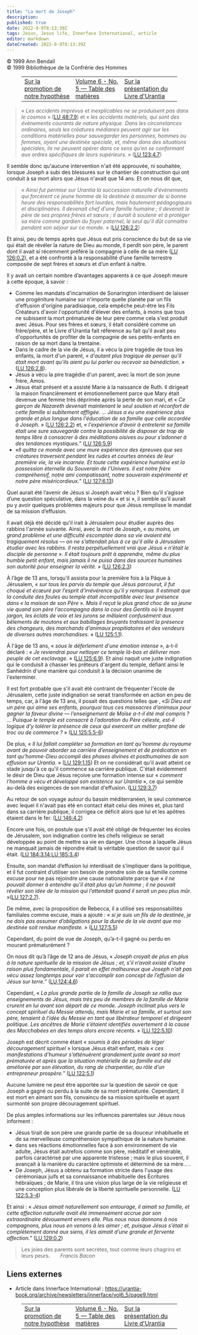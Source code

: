 ```yaml
---
title: "La mort de Joseph"
description: 
published: true
date: 2022-9-9T8:13:39Z
tags: Jesus, Jesus life, Innerface International, article
editor: markdown
dateCreated: 2022-9-9T8:13:39Z
---
```


<p class="v-card v-sheet theme--light grey lighten-3 px-2">© 1999 Ann Bendall<br>© 1999 Bibliothèque de la Confrérie des Hommes</p>
<figure class="table chapter-navigator">
  <table>
    <tbody>
      <tr>
        <td>
        <a href="/fr/article/Sydney_Harris/On_Hyping_up_our_Hypothesis">
          <span class="mdi mdi-arrow-left-drop-circle"></span><span class="pl-2">Sur la promotion de notre hypothèse</span>
        </a>
        </td>
        <td>
        <a href="/fr/index/articles_innerface#volume-6-no-5">
          <span class="mdi mdi-book-open-variant"></span><span class="pl-2">Volume 6 - No. 5 — Table des matières</span>
        </a>
        </td>
        <td>
        <a href="/fr/article/Ken_Glasziou/On_Introducing_the_Urantia_Book">
          <span class="pr-2">Sur la présentation du Livre d'Urantia</span><span class="mdi mdi-arrow-right-drop-circle"></span>
        </a>
        </td>
      </tr>
    </tbody>
  </table>
</figure>



> « _Les accidents imprévus et inexplicables ne se produisent pas dans le cosmos_ » (<a id="a37_85"></a>[LU 48:7.9](/fr/The_Urantia_Book/48#p7_9)) et « _les accidents matériels, qui sont des évènements courants de nature physique. Dans les circonstances ordinaires, seuls les créatures médianes peuvent agir sur les conditions matérielles pour sauvegarder les personnes, hommes ou femmes, ayant une destinée spéciale, et, même dans des situations spéciales, ils ne peuvent opérer dans ce sens qu’en se conformant aux ordres spécifiques de leurs supérieurs._ » (<a id="a37_542"></a>[LU 123:4.7](/fr/The_Urantia_Book/123#p4_7))

Il semble donc qu'aucune intervention n'ait été approuvée, ni souhaitée, lorsque Joseph a subi des blessures sur le chantier de construction qui ont conduit à sa mort alors que Jésus n'avait que 14 ans. Et on nous dit que,

> « _Ainsi fut permise sur Urantia la succession naturelle d’évènements qui forcèrent ce jeune homme de la destinée à assumer de si bonne heure des responsabilités fort lourdes, mais hautement pédagogiques et disciplinaires. Il devenait chef d’une famille humaine ; il devenait le père de ses propres frères et sœurs ; il aurait à soutenir et à protéger sa mère comme gardien du foyer paternel, le seul qu’il dût connaitre pendant son séjour sur ce monde._ » (<a id="a41_460"></a>[LU 126:2.2](/fr/The_Urantia_Book/126#p2_2))

Et ainsi, peu de temps après que Jésus eut pris conscience du but de sa vie qui était de révéler la nature de Dieu au monde, il perdit son père, le parent dont il avait si récemment préféré la compagnie à celle de sa mère (<a id="a43_223"></a>[LU 126:0.2](/fr/The_Urantia_Book/126#p0_2)), et a été confronté à la responsabilité d’une famille terrestre composée de sept frères et sœurs et d’un enfant à naître.

Il y avait un certain nombre d’avantages apparents à ce que Joseph meure à cette époque, à savoir :

- Comme les mandats d'incarnation de Sonarington interdisent de laisser une progéniture humaine sur n'importe quelle planète par un fils d'effusion d'origine paradisiaque, cela empêche peut-être les Fils Créateurs d'avoir l'opportunité d'élever des enfants, à moins que tous ne subissent la mort prématurée de leur père comme cela s'est produit avec Jésus. Pour ses frères et sœurs, il était considéré comme un frère/père, et le Livre d'Urantia fait référence au fait qu'il avait peu d'opportunités de profiter de la compagnie de ses petits-enfants en raison de sa mort dans la trentaine.
- Dans le cadre de la vie de Jésus, il a vécu la pire tragédie de tous les enfants, la mort d'un parent, « _d'autant plus tragique de penser qu’il était mort avant qu’ils aient pu lui parler ou recevoir sa bénédiction._ » (<a id="a48_223"></a>[LU 126:2.8](/fr/The_Urantia_Book/126#p2_8)).
- Jésus a vécu la pire tragédie d'un parent, avec la mort de son jeune frère, Amos.
- Jésus était présent et a assisté Marie à la naissance de Ruth. Il dirigeait la maison financièrement et émotionnellement parce que Mary était devenue une femme très déprimée après la perte de son mari, et « _Ce garçon de Nazareth devenait maintenant le seul soutien et réconfort de cette famille si subitement affligée. ... Jésus a eu une expérience plus grande et plus longue dans l'éducation de sa famille que celle accordée à Joseph._ » (<a id="a50_443"></a>[LU 126:2.2](/fr/The_Urantia_Book/126#p2_2)) et, « _l'expérience d’avoir à entretenir sa famille était une sure sauvegarde contre la possibilité de disposer de trop de temps libre à consacrer à des méditations oisives ou pour s’adonner à des tendances mystiques._” (<a id="a50_709"></a>[LU 126:5.9](/fr/The_Urantia_Book/126#p5_9))
- «_Il quitta ce monde avec une mure expérience des épreuves que ses créatures traversent pendant les rudes et courtes années de leur première vie, la vie incarnée. Et toute cette expérience humaine est la possession éternelle du Souverain de l’Univers. Il est notre frère compréhensif, notre ami compatissant, notre souverain expérimenté et notre père miséricordieux._” (<a id="a51_372"></a>[LU 127:6.13](/fr/The_Urantia_Book/127#p6_13))

Quel aurait été l’avenir de Jésus si Joseph avait vécu ? Bien qu’il s’agisse d’une question spéculative, dans la veine du « et si », il semble qu’il aurait pu y avoir quelques problèmes majeurs pour que Jésus remplisse le mandat de sa mission d’effusion.

Il avait déjà été décidé qu'il irait à Jérusalem pour étudier auprès des rabbins l'année suivante. Ainsi, avec la mort de Joseph, « _au moins, un grand problème et une difficulté escomptée dans sa vie avaient été tragiquement résolus — on ne s’attendait plus à ce qu’il aille à Jérusalem étudier avec les rabbins. Il resta perpétuellement vrai que Jésus « n’était le disciple de personne ». Il était toujours prêt à apprendre, même du plus humble petit enfant, mais jamais il ne puisa dans des sources humaines son autorité pour enseigner la vérité._ » (<a id="a55_554"></a>[LU 126:2.3](/fr/The_Urantia_Book/126#p2_3))

À l’âge de 13 ans, lorsqu’il assista pour la première fois à la Pâque à Jérusalem, « _sur tous les parvis du temple que Jésus parcourut, il fut choqué et écœuré par l’esprit d’irrévérence qu’il y remarqua. Il estimait que la conduite des foules au temple était incompatible avec leur présence dans « la maison de son Père ». Mais il reçut le plus grand choc de sa jeune vie quand son père l’accompagna dans la cour des Gentils où le bruyant jargon, les éclats de voix et les jurons se mêlaient confusément aux bêlements de moutons et aux babillages bruyants trahissant la présence des changeurs, des marchands d’animaux propitiatoires et des vendeurs de diverses autres marchandises._ » (<a id="a57_688"></a>[LU 125:1.1](/fr/The_Urantia_Book/125#p1_1)).

À l'âge de 13 ans, « _sous le déferlement d'une émotion intense_ », a-t-il déclaré : « _Je reviendrai pour nettoyer ce temple là-bas et délivrer mon peuple de cet esclavage._ » (<a id="a59_178"></a>[LU 125:6.9](/fr/The_Urantia_Book/125#p6_9)). Et ainsi naquit une juste indignation qui le conduisit à chasser les prêteurs d'argent du temple, défiant ainsi le Sanhédrin d'une manière qui conduisit à la décision unanime de l'exterminer.

Il est fort probable que s'il avait été contraint de fréquenter l'école de Jérusalem, cette juste indignation se serait transformée en action en peu de temps, car, à l'âge de 13 ans, il posait des questions telles que , «_Si Dieu est un père qui aime ses enfants, pourquoi tous ces massacres d’animaux pour gagner la faveur divine — l’enseignement de Moïse a-t-il été mal compris ? ... Puisque le temple est consacré à l’adoration du Père céleste, est-il logique d’y tolérer la présence de ceux qui exercent un métier profane de troc ou de commerce ?_ » (<a id="a61_555"></a>[LU 125:5.5-6](/fr/The_Urantia_Book/125#p5_5))

De plus, « _Il lui fallait compléter sa formation en tant qu’homme du royaume avant de pouvoir aborder sa carrière d’enseignement et de prédication en tant qu’homme-Dieu accompli des phases divines et posthumaines de son effusion sur Urantia._ » (<a id="a63_247"></a>[LU 129:1.15](/fr/The_Urantia_Book/129#p1_15)) Et on ne considérait qu'il avait atteint ce stade jusqu'à ce qu'il commence sa carrière publique. C'était évidemment le désir de Dieu que Jésus reçoive une formation intense sur « _comment l'homme a vécu et développé son existence sur Urantia_ », ce qui semble au-delà des exigences de son mandat d'effusion. (<a id="a63_604"></a>[LU 129:3.7](/fr/The_Urantia_Book/129#p3_7))

Au retour de son voyage autour du bassin méditerranéen, le seul commerce avec lequel il n'avait pas été en contact était celui des mines et, plus tard dans sa carrière publique, il corrigea ce déficit alors que lui et les apôtres étaient dans le fer. (<a id="a65_252"></a>[LU 146:4.2](/fr/The_Urantia_Book/146#p4_2))

Encore une fois, on postule que s'il avait été obligé de fréquenter les écoles de Jérusalem, son indignation contre les chefs religieux se serait développée au point de mettre sa vie en danger. Une chose à laquelle Jésus ne manquait jamais de répondre était la véritable question de savoir qui il était. (<a id="a67_305"></a>[LU 184:3.14](/fr/The_Urantia_Book/184#p3_14);<a id="a67_351"></a>[LU 185:3.4](/fr/The_Urantia_Book/185#p3_4))

Ensuite, son mandat d’effusion lui interdisait de s’impliquer dans la politique, et il fut contraint d’utiliser son besoin de prendre soin de sa famille comme excuse pour ne pas rejoindre une cause nationaliste parce que « _il ne pouvait donner à entendre qu’il était plus qu’un homme ; il ne pouvait révéler son idée de la mission qui l’attendait quand il serait un peu plus mûr._ »(<a id="a69_384"></a>[LU 127:2.7](/fr/The_Urantia_Book/127#p2_7)).

De même, avec la proposition de Rebecca, il a utilisé ses responsabilités familiales comme excuse, mais a ajouté : « _si je suis un fils de la destinée, je ne dois pas assumer d’obligations pour la durée de la vie avant que ma destinée soit rendue manifeste._ » (<a id="a71_263"></a>[LU 127:5.5](/fr/The_Urantia_Book/127#p5_5))

Cependant, du point de vue de Joseph, qu’a-t-il gagné ou perdu en mourant prématurément ?

On nous dit qu’à l’âge de 12 ans de Jésus, « _Joseph croyait de plus en plus à la nature spirituelle de la mission de Jésus ; et, s’il n’avait existé d’autre raison plus fondamentale, il parait en effet malheureux que Joseph n’ait pas vécu assez longtemps pour voir s’accomplir son concept de l’effusion de Jésus sur terre._” (<a id="a75_327"></a>[LU 124:4.6](/fr/The_Urantia_Book/124#p4_6))

Cependant, « _La plus grande partie de la famille de Joseph se rallia aux enseignements de Jésus, mais très peu de membres de la famille de Marie crurent en lui avant son départ de ce monde. Joseph inclinait plus vers le concept spirituel du Messie attendu, mais Marie et sa famille, et surtout son père, tenaient à l’idée du Messie en tant que libérateur temporel et dirigeant politique. Les ancêtres de Marie s’étaient identifiés ouvertement à la cause des Macchabées en des temps alors encore récents._ » (<a id="a77_509"></a>[LU 122:5.10](/fr/The_Urantia_Book/122#p5_10))

Joseph est décrit comme étant « _soumis à des périodes de léger découragement spirituel_ » lorsque Jésus était enfant, mais « _ces manifestations d’humeur s’atténuèrent grandement juste avant sa mort prématurée et après que la situation matérielle de sa famille eut été améliorée par son élévation, du rang de charpentier, au rôle d’un entrepreneur prospère._” (<a id="a79_362"></a>[LU 122:5.1](/fr/The_Urantia_Book/122#p5_1))

Aucune lumière ne peut être apportée sur la question de savoir ce que Joseph a gagné ou perdu à la suite de sa mort prématurée. Cependant, il est mort en aimant son fils, convaincu de sa mission spirituelle et ayant surmonté son propre découragement spirituel.

De plus amples informations sur les influences parentales sur Jésus nous informent :

- Jésus tirait de son père une grande partie de sa douceur inhabituelle et de sa merveilleuse compréhension sympathique de la nature humaine. 
- dans ses réactions émotionnelles face à son environnement de vie adulte, Jésus était autrefois comme son père, méditatif et vénérable, parfois caractérisé par une apparente tristesse ; mais le plus souvent, il avançait à la manière du caractère optimiste et déterminé de sa mère... .
- De Joseph, Jésus a obtenu sa formation stricte dans l'usage des cérémoniaux juifs et sa connaissance inhabituelle des Écritures hébraïques ; de Marie, il tira une vision plus large de la vie religieuse et une conception plus libérale de la liberté spirituelle personnelle. (<a id="a87_276"></a>[LU 122:5.3-4](/fr/The_Urantia_Book/122#p5_3))

Et ainsi : « _Jésus aimait naturellement son entourage, il aimait sa famille, et cette affection naturelle avait été immensément accrue par son extraordinaire dévouement envers elle. Plus nous nous donnons à nos compagnons, plus nous en venons à les aimer ; et, puisque Jésus s’était si complètement donné aux siens, il les aimait d’une grande et fervente affection._” (<a id="a89_370"></a>[LU 129:0.2](/fr/The_Urantia_Book/129#p0_2))

> Les joies des parents sont secrètes, tout comme leurs chagrins et leurs peurs.
> &nbsp; &nbsp; &nbsp; _Francis Bacon_

## Liens externes

- Article dans Innerface International : https://urantia-book.org/archive/newsletters/innerface/vol6_5/page9.html






<figure class="table chapter-navigator">
  <table>
    <tbody>
      <tr>
        <td>
        <a href="/fr/article/Sydney_Harris/On_Hyping_up_our_Hypothesis">
          <span class="mdi mdi-arrow-left-drop-circle"></span><span class="pl-2">Sur la promotion de notre hypothèse</span>
        </a>
        </td>
        <td>
        <a href="/fr/index/articles_innerface#volume-6-no-5">
          <span class="mdi mdi-book-open-variant"></span><span class="pl-2">Volume 6 - No. 5 — Table des matières</span>
        </a>
        </td>
        <td>
        <a href="/fr/article/Ken_Glasziou/On_Introducing_the_Urantia_Book">
          <span class="pr-2">Sur la présentation du Livre d'Urantia</span><span class="mdi mdi-arrow-right-drop-circle"></span>
        </a>
        </td>
      </tr>
    </tbody>
  </table>
</figure>

